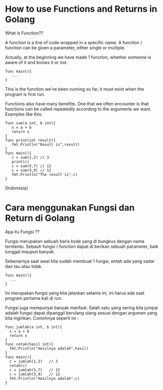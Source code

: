 # How to use Functions and Returns in Golang

What is Function??

A function is a line of code wrapped in a specific name. A function / function can be given a parameter, either single or multiple.

Actually, at the beginning we have made 1 function, whether someone is aware of it and knows it or not.

```golang
func main(){
   ...
}
```
This is the function we've been running so far, it must exist when the program is first run.

Functions also have many benefits. One that we often encounter is that functions can be called repeatedly according to the arguments we want. Examples like this:

```golang
func sum(a int, b int){
   x = a + b
   return x
}
func print(int result){
   fmt.Println("Result is",result)
}
func main(){
   c = sum(1,2) // 3
   print(c)
   c = sum(5,7) // 12
   c = sum(3,9) // 12
   fmt.Println("The result is",c)
}
```

[Indonesia]

# Cara menggunakan Fungsi dan Return di Golang

Apa itu Fungsi ??

Fungsi merupakan sebuah baris kode yang di bungkus dengan nama terntentu. Sebauh fungsi / function dapat di berikan sebuah parameter, baik tunggal maupun banyak.

Sebenarnya saat awal kita sudah membuat 1 fungsi, entah ada yang sadar dan tau atau tidak. 

```golang
func main(){
  ...
}
```
Ini merupakan fungsi yang kita jalankan selama ini, ini harus ada saat program pertama kali di run. 

Fungsi juga mempunyai banyak manfaat. Salah satu yang sering kita jumpai adalah fungsi dapat dipanggil berulang ulang sesuai dengan argumen yang kita inginkan. Contohnya seperti ini : 

```golang
func jumlah(a int, b int){
  x = a + b
  return x
}
func cetak(hasil int){
  fmt.Println("Hasilnya adalah",hasil)
}
func main(){
  c = jumlah(1,2)   // 3
  cetak(c)
  c = jumlah(5,7)   // 12
  c = jumlah(3,9)   // 12
  fmt.Println("Hasilnya adalah",c)
}
```

